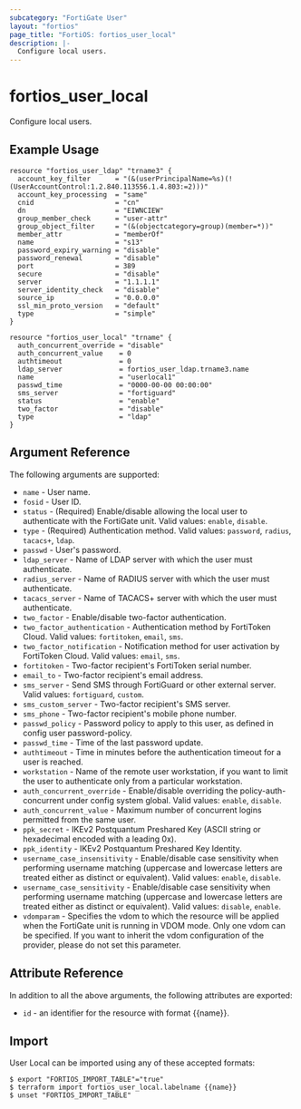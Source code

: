 ```yaml
---
subcategory: "FortiGate User"
layout: "fortios"
page_title: "FortiOS: fortios_user_local"
description: |-
  Configure local users.
---
```


# fortios_user_local
Configure local users.

## Example Usage

```hcl
resource "fortios_user_ldap" "trname3" {
  account_key_filter      = "(&(userPrincipalName=%s)(!(UserAccountControl:1.2.840.113556.1.4.803:=2)))"
  account_key_processing  = "same"
  cnid                    = "cn"
  dn                      = "EIWNCIEW"
  group_member_check      = "user-attr"
  group_object_filter     = "(&(objectcategory=group)(member=*))"
  member_attr             = "memberOf"
  name                    = "s13"
  password_expiry_warning = "disable"
  password_renewal        = "disable"
  port                    = 389
  secure                  = "disable"
  server                  = "1.1.1.1"
  server_identity_check   = "disable"
  source_ip               = "0.0.0.0"
  ssl_min_proto_version   = "default"
  type                    = "simple"
}

resource "fortios_user_local" "trname" {
  auth_concurrent_override = "disable"
  auth_concurrent_value    = 0
  authtimeout              = 0
  ldap_server              = fortios_user_ldap.trname3.name
  name                     = "userlocal1"
  passwd_time              = "0000-00-00 00:00:00"
  sms_server               = "fortiguard"
  status                   = "enable"
  two_factor               = "disable"
  type                     = "ldap"
}
```

## Argument Reference

The following arguments are supported:

* `name` - User name.
* `fosid` - User ID.
* `status` - (Required) Enable/disable allowing the local user to authenticate with the FortiGate unit. Valid values: `enable`, `disable`.
* `type` - (Required) Authentication method. Valid values: `password`, `radius`, `tacacs+`, `ldap`.
* `passwd` - User's password.
* `ldap_server` - Name of LDAP server with which the user must authenticate.
* `radius_server` - Name of RADIUS server with which the user must authenticate.
* `tacacs_server` - Name of TACACS+ server with which the user must authenticate.
* `two_factor` - Enable/disable two-factor authentication.
* `two_factor_authentication` - Authentication method by FortiToken Cloud. Valid values: `fortitoken`, `email`, `sms`.
* `two_factor_notification` - Notification method for user activation by FortiToken Cloud. Valid values: `email`, `sms`.
* `fortitoken` - Two-factor recipient's FortiToken serial number.
* `email_to` - Two-factor recipient's email address.
* `sms_server` - Send SMS through FortiGuard or other external server. Valid values: `fortiguard`, `custom`.
* `sms_custom_server` - Two-factor recipient's SMS server.
* `sms_phone` - Two-factor recipient's mobile phone number.
* `passwd_policy` - Password policy to apply to this user, as defined in config user password-policy.
* `passwd_time` - Time of the last password update.
* `authtimeout` - Time in minutes before the authentication timeout for a user is reached.
* `workstation` - Name of the remote user workstation, if you want to limit the user to authenticate only from a particular workstation.
* `auth_concurrent_override` - Enable/disable overriding the policy-auth-concurrent under config system global. Valid values: `enable`, `disable`.
* `auth_concurrent_value` - Maximum number of concurrent logins permitted from the same user.
* `ppk_secret` - IKEv2 Postquantum Preshared Key (ASCII string or hexadecimal encoded with a leading 0x).
* `ppk_identity` - IKEv2 Postquantum Preshared Key Identity.
* `username_case_insensitivity` - Enable/disable case sensitivity when performing username matching (uppercase and lowercase letters are treated either as distinct or equivalent). Valid values: `enable`, `disable`.
* `username_case_sensitivity` - Enable/disable case sensitivity when performing username matching (uppercase and lowercase letters are treated either as distinct or equivalent). Valid values: `disable`, `enable`.
* `vdomparam` - Specifies the vdom to which the resource will be applied when the FortiGate unit is running in VDOM mode. Only one vdom can be specified. If you want to inherit the vdom configuration of the provider, please do not set this parameter.


## Attribute Reference

In addition to all the above arguments, the following attributes are exported:
* `id` - an identifier for the resource with format {{name}}.

## Import

User Local can be imported using any of these accepted formats:
```
$ export "FORTIOS_IMPORT_TABLE"="true"
$ terraform import fortios_user_local.labelname {{name}}
$ unset "FORTIOS_IMPORT_TABLE"
```

